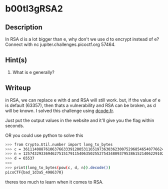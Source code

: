# b00tl3gRSA2

## Description
In RSA d is a lot bigger than e, why don't we use d to encrypt instead of e? Connect with nc jupiter.challenges.picoctf.org 57464.

## Hint(s)

1. What is e generally?

## Writeup 
in RSA, we can replace e with d and RSA will still work. but, if the value of e is default (63357), then thats a vulnerability and RSA can be broken, as d will be known.
I solved this challenge using [dcode.fr](https://www.dcode.fr/rsa-cipher).

Just put the output values in the website and it'll give you the flag within seconds.

OR you could use python to solve this 

```sh
>>> from Crypto.Util.number import long_to_bytes
>>> c = 36111408876106376633391200531165197363036230075296854654077662438074789830165585987001655362225050049176335366569468793161750562625008549109938214695711055928034753999411339381187843631445655350667505009531648899591341157996524558047364569162061353344419398959313639469235045985168355511460709222081525229144
>>> n = 125743293369462751517911540635025527543480937953861521406229102477699091280232787685205609311533004161905515129120763008031401913468316980208127547158895127135210471612124589203033891391764669282172026800767539683479049221798509980721719491365621176940095244531413397181902720834779599342074081999370149044333
>>> d = 65537
>>> 
>>> print(long_to_bytes(pow(c, d, n)).decode())
picoCTF{bad_1d3a5_4986370}
```

theres too much to learn when it comes to RSA.